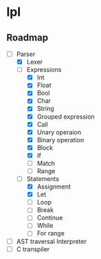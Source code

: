 
# lpl

## Roadmap

- [ ] Parser
  - [x] Lexer
  - [ ] Expressions
    - [x] Int
    - [x] Float
    - [x] Bool
    - [x] Char
    - [x] String
    - [x] Grouped expression
    - [x] Call
    - [x] Unary operaion
    - [x] Binary operation
    - [x] Block
    - [x] If
    - [ ] Match
    - [ ] Range
  - [ ] Statements
    - [x] Assignment
    - [x] Let
    - [ ] Loop
    - [ ] Break
    - [ ] Continue
    - [ ] While
    - [ ] For range
- [ ] AST traversal Interpreter
- [ ] C transpiler

